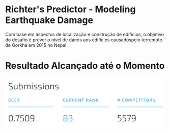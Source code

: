 # Richter's Predictor - Modeling Earthquake Damage
Com base em aspectos de localização e construção de edifícios, o objetivo do desafio é prever o nível de danos aos edifícios causados ​​pelo terremoto de Gorkha em 2015 no Nepal.

# Resultado Alcançado até o Momento
![image](output/results/Resultado%2014.07.2022.png)